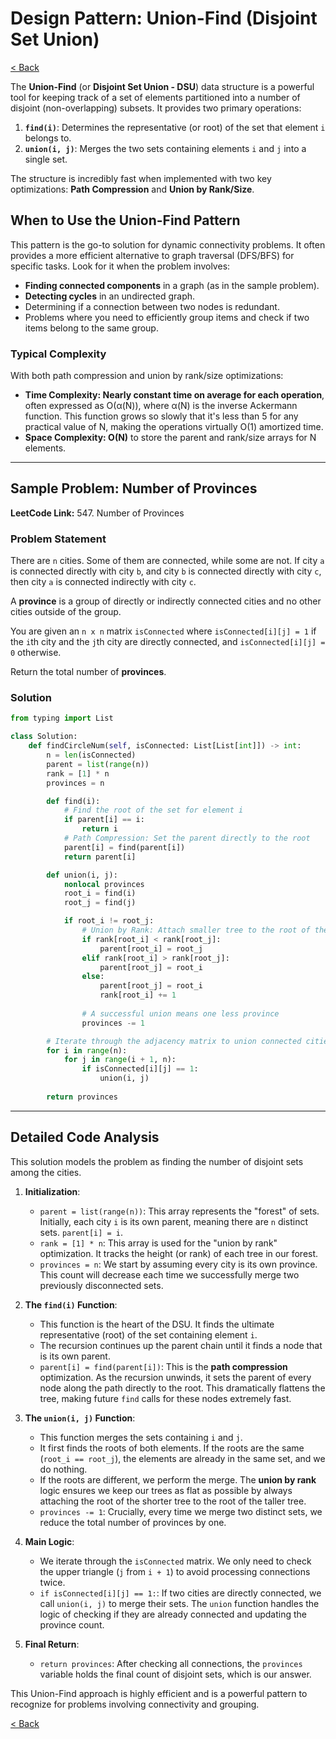 # Design Pattern: Union-Find (Disjoint Set Union)

[< Back](index.md)

The **Union-Find** (or **Disjoint Set Union - DSU**) data structure is a powerful tool for keeping track of a set of elements partitioned into a number of disjoint (non-overlapping) subsets. It provides two primary operations:

1.  **`find(i)`**: Determines the representative (or root) of the set that element `i` belongs to.
2.  **`union(i, j)`**: Merges the two sets containing elements `i` and `j` into a single set.

The structure is incredibly fast when implemented with two key optimizations: **Path Compression** and **Union by Rank/Size**.

## When to Use the Union-Find Pattern

This pattern is the go-to solution for dynamic connectivity problems. It often provides a more efficient alternative to graph traversal (DFS/BFS) for specific tasks. Look for it when the problem involves:

*   **Finding connected components** in a graph (as in the sample problem).
*   **Detecting cycles** in an undirected graph.
*   Determining if a connection between two nodes is redundant.
*   Problems where you need to efficiently group items and check if two items belong to the same group.

### Typical Complexity

With both path compression and union by rank/size optimizations:
*   **Time Complexity: Nearly constant time on average for each operation**, often expressed as O(α(N)), where α(N) is the inverse Ackermann function. This function grows so slowly that it's less than 5 for any practical value of N, making the operations virtually O(1) amortized time.
*   **Space Complexity: O(N)** to store the parent and rank/size arrays for N elements.

---

## Sample Problem: Number of Provinces

**LeetCode Link:** 547. Number of Provinces

### Problem Statement

There are `n` cities. Some of them are connected, while some are not. If city `a` is connected directly with city `b`, and city `b` is connected directly with city `c`, then city `a` is connected indirectly with city `c`.

A **province** is a group of directly or indirectly connected cities and no other cities outside of the group.

You are given an `n x n` matrix `isConnected` where `isConnected[i][j] = 1` if the `i`th city and the `j`th city are directly connected, and `isConnected[i][j] = 0` otherwise.

Return the total number of **provinces**.

### Solution

```python
from typing import List

class Solution:
    def findCircleNum(self, isConnected: List[List[int]]) -> int:
        n = len(isConnected)
        parent = list(range(n))
        rank = [1] * n
        provinces = n

        def find(i):
            # Find the root of the set for element i
            if parent[i] == i:
                return i
            # Path Compression: Set the parent directly to the root
            parent[i] = find(parent[i])
            return parent[i]

        def union(i, j):
            nonlocal provinces
            root_i = find(i)
            root_j = find(j)

            if root_i != root_j:
                # Union by Rank: Attach smaller tree to the root of the larger tree
                if rank[root_i] < rank[root_j]:
                    parent[root_i] = root_j
                elif rank[root_i] > rank[root_j]:
                    parent[root_j] = root_i
                else:
                    parent[root_j] = root_i
                    rank[root_i] += 1
                
                # A successful union means one less province
                provinces -= 1

        # Iterate through the adjacency matrix to union connected cities
        for i in range(n):
            for j in range(i + 1, n):
                if isConnected[i][j] == 1:
                    union(i, j)
        
        return provinces
```

---

## Detailed Code Analysis

This solution models the problem as finding the number of disjoint sets among the cities.

1.  **Initialization**:
    *   `parent = list(range(n))`: This array represents the "forest" of sets. Initially, each city `i` is its own parent, meaning there are `n` distinct sets. `parent[i] = i`.
    *   `rank = [1] * n`: This array is used for the "union by rank" optimization. It tracks the height (or rank) of each tree in our forest.
    *   `provinces = n`: We start by assuming every city is its own province. This count will decrease each time we successfully merge two previously disconnected sets.

2.  **The `find(i)` Function**:
    *   This function is the heart of the DSU. It finds the ultimate representative (root) of the set containing element `i`.
    *   The recursion continues up the parent chain until it finds a node that is its own parent.
    *   `parent[i] = find(parent[i])`: This is the **path compression** optimization. As the recursion unwinds, it sets the parent of every node along the path directly to the root. This dramatically flattens the tree, making future `find` calls for these nodes extremely fast.

3.  **The `union(i, j)` Function**:
    *   This function merges the sets containing `i` and `j`.
    *   It first finds the roots of both elements. If the roots are the same (`root_i == root_j`), the elements are already in the same set, and we do nothing.
    *   If the roots are different, we perform the merge. The **union by rank** logic ensures we keep our trees as flat as possible by always attaching the root of the shorter tree to the root of the taller tree.
    *   `provinces -= 1`: Crucially, every time we merge two distinct sets, we reduce the total number of provinces by one.

4.  **Main Logic**:
    *   We iterate through the `isConnected` matrix. We only need to check the upper triangle (`j` from `i + 1`) to avoid processing connections twice.
    *   `if isConnected[i][j] == 1:`: If two cities are directly connected, we call `union(i, j)` to merge their sets. The `union` function handles the logic of checking if they are already connected and updating the province count.

5.  **Final Return**:
    *   `return provinces`: After checking all connections, the `provinces` variable holds the final count of disjoint sets, which is our answer.

This Union-Find approach is highly efficient and is a powerful pattern to recognize for problems involving connectivity and grouping.

[< Back](index.md)
